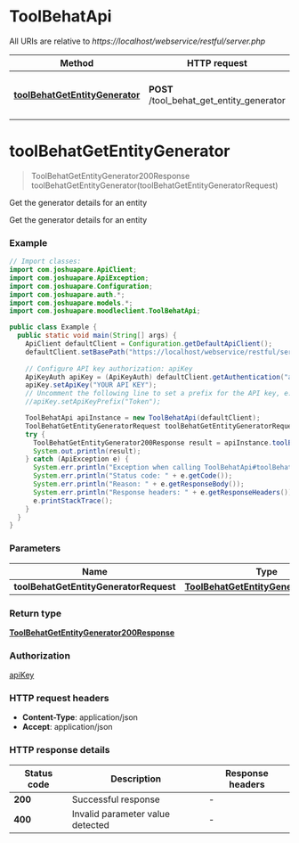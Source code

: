 # ToolBehatApi

All URIs are relative to *https://localhost/webservice/restful/server.php*

| Method | HTTP request | Description |
|------------- | ------------- | -------------|
| [**toolBehatGetEntityGenerator**](ToolBehatApi.md#toolBehatGetEntityGenerator) | **POST** /tool_behat_get_entity_generator | Get the generator details for an entity |


<a id="toolBehatGetEntityGenerator"></a>
# **toolBehatGetEntityGenerator**
> ToolBehatGetEntityGenerator200Response toolBehatGetEntityGenerator(toolBehatGetEntityGeneratorRequest)

Get the generator details for an entity

Get the generator details for an entity

### Example
```java
// Import classes:
import com.joshuapare.ApiClient;
import com.joshuapare.ApiException;
import com.joshuapare.Configuration;
import com.joshuapare.auth.*;
import com.joshuapare.models.*;
import com.joshuapare.moodleclient.ToolBehatApi;

public class Example {
  public static void main(String[] args) {
    ApiClient defaultClient = Configuration.getDefaultApiClient();
    defaultClient.setBasePath("https://localhost/webservice/restful/server.php");
    
    // Configure API key authorization: apiKey
    ApiKeyAuth apiKey = (ApiKeyAuth) defaultClient.getAuthentication("apiKey");
    apiKey.setApiKey("YOUR API KEY");
    // Uncomment the following line to set a prefix for the API key, e.g. "Token" (defaults to null)
    //apiKey.setApiKeyPrefix("Token");

    ToolBehatApi apiInstance = new ToolBehatApi(defaultClient);
    ToolBehatGetEntityGeneratorRequest toolBehatGetEntityGeneratorRequest = new ToolBehatGetEntityGeneratorRequest(); // ToolBehatGetEntityGeneratorRequest | 
    try {
      ToolBehatGetEntityGenerator200Response result = apiInstance.toolBehatGetEntityGenerator(toolBehatGetEntityGeneratorRequest);
      System.out.println(result);
    } catch (ApiException e) {
      System.err.println("Exception when calling ToolBehatApi#toolBehatGetEntityGenerator");
      System.err.println("Status code: " + e.getCode());
      System.err.println("Reason: " + e.getResponseBody());
      System.err.println("Response headers: " + e.getResponseHeaders());
      e.printStackTrace();
    }
  }
}
```

### Parameters

| Name | Type | Description  | Notes |
|------------- | ------------- | ------------- | -------------|
| **toolBehatGetEntityGeneratorRequest** | [**ToolBehatGetEntityGeneratorRequest**](ToolBehatGetEntityGeneratorRequest.md)|  | |

### Return type

[**ToolBehatGetEntityGenerator200Response**](ToolBehatGetEntityGenerator200Response.md)

### Authorization

[apiKey](../README.md#apiKey)

### HTTP request headers

 - **Content-Type**: application/json
 - **Accept**: application/json

### HTTP response details
| Status code | Description | Response headers |
|-------------|-------------|------------------|
| **200** | Successful response |  -  |
| **400** | Invalid parameter value detected |  -  |

